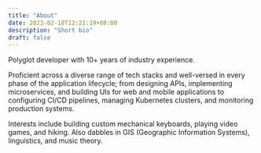 ```yaml
--- 
title: "About"
date: 2023-02-18T12:21:19+08:00
description: "Short bio"
draft: false
---
```


Polyglot developer with 10+ years of industry experience.

Proficient across a diverse range of tech stacks and well-versed in every phase
of the application lifecycle; from designing APIs, implementing microservices,
and building UIs for web and mobile applications to configuring CI/CD pipelines,
managing Kubernetes clusters, and monitoring production systems.

Interests include building custom mechanical keyboards, playing video games,
and hiking. Also dabbles in GIS (Geographic Information Systems), linguistics,
and music theory.